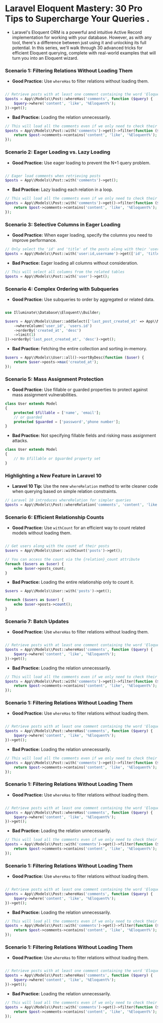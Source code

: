 # Laravel Eloquent Mastery: 30 Pro Tips to Supercharge Your Queries .

-   Laravel's Eloquent ORM is a powerful and intuitive Active Record implementation for working with your database. However, as with any tool, there's a difference between just using it and unlocking its full potential. In this series, we'll walk through 30 advanced tricks for efficient Eloquent querying, complete with real-world examples that will turn you into an Eloquent wizard.

### Scenario 1: Filtering Relations Without Loading Them

-   **Good Practice:** Use `whereHas` to filter relations without loading them.

```php

// Retrieve posts with at least one comment containing the word 'Eloquent'
$posts = App\\Models\\Post::whereHas('comments', function ($query) {
    $query->where('content', 'like', '%Eloquent%');
})->get();
```

-   **Bad Practice:** Loading the relation unnecessarily.

```php
// This will load all the comments even if we only need to check their existence
$posts = App\\Models\\Post::with('comments')->get()->filter(function ($post) {
    return $post->comments->contains('content', 'like', '%Eloquent%');
});
```

### Scenario 2: Eager Loading vs. Lazy Loading

-   **Good Practice:** Use eager loading to prevent the N+1 query problem.

```php

// Eager load comments when retrieving posts
$posts = App\\Models\\Post::with('comments')->get();

```

-   **Bad Practice:** Lazy loading each relation in a loop.

```php
// This will load all the comments even if we only need to check their existence
$posts = App\\Models\\Post::with('comments')->get()->filter(function ($post) {
    return $post->comments->contains('content', 'like', '%Eloquent%');
});
```

### Scenario 3: Selective Columns in Eager Loading

-   **Good Practice:** When eager loading, specify the columns you need to improve performance.

```php
// Only select the 'id' and 'title' of the posts along with their 'username' from the user relationship
$posts = App\\Models\\Post::with('user:id,username')->get(['id', 'title']);
```

-   **Bad Practice:** Eager loading all columns without consideration.

```php
// This will select all columns from the related tables
$posts = App\\Models\\Post::with('user')->get();
```

### Scenario 4: Complex Ordering with Subqueries

-   **Good Practice:** Use subqueries to order by aggregated or related data.

```php

use Illuminate\\Database\\Eloquent\\Builder;

$users = App\\Models\\User::addSelect(['last_post_created_at' => App\\Models\\Post::select('created_at')
    ->whereColumn('user_id', 'users.id')
    ->orderBy('created_at', 'desc')
    ->limit(1)
])->orderBy('last_post_created_at', 'desc')->get();

```

-   **Bad Practice:** Fetching the entire collection and sorting in-memory.

```php
$users = App\\Models\\User::all()->sortByDesc(function ($user) {
    return $user->posts->max('created_at');
});
```

### Scenario 5: Mass Assignment Protection

-   **Good Practice:** Use fillable or guarded properties to protect against mass assignment vulnerabilities.

```php
class User extends Model
{
    protected $fillable = ['name', 'email'];
    // or guarded
    protected $guarded = ['password','phone number'];
}
```

-   **Bad Practice:** Not specifying fillable fields and risking mass assignment attacks.

```php
class User extends Model
{
    // No $fillable or $guarded property set
}
```

### Highlighting a New Feature in Laravel 10

-   **Laravel 10 Tip:** Use the new `whereRelation` method to write cleaner code when querying based on simple relation constraints.

```php
// Laravel 10 introduces whereRelation for simpler queries
$posts = App\\Models\\Post::whereRelation('comments', 'content', 'like', '%Eloquent%')->get();
```

### Scenario 6: Efficient Relationship Counts

-   **Good Practice:** Use `withCount` for an efficient way to count related models without loading them.

```php

// Get users along with the count of their posts
$users = App\\Models\\User::withCount('posts')->get();

// You can access the count via the {relation}_count attribute
foreach ($users as $user) {
    echo $user->posts_count;
}
```

-   **Bad Practice:** Loading the entire relationship only to count it.

```php
$users = App\\Models\\User::with('posts')->get();

foreach ($users as $user) {
    echo $user->posts->count();
}
```

### Scenario 7: Batch Updates

-   **Good Practice:** Use `whereHas` to filter relations without loading them.

```php

// Retrieve posts with at least one comment containing the word 'Eloquent'
$posts = App\\Models\\Post::whereHas('comments', function ($query) {
    $query->where('content', 'like', '%Eloquent%');
})->get();
```

-   **Bad Practice:** Loading the relation unnecessarily.

```php
// This will load all the comments even if we only need to check their existence
$posts = App\\Models\\Post::with('comments')->get()->filter(function ($post) {
    return $post->comments->contains('content', 'like', '%Eloquent%');
});
```

### Scenario 1: Filtering Relations Without Loading Them

-   **Good Practice:** Use `whereHas` to filter relations without loading them.

```php

// Retrieve posts with at least one comment containing the word 'Eloquent'
$posts = App\\Models\\Post::whereHas('comments', function ($query) {
    $query->where('content', 'like', '%Eloquent%');
})->get();
```

-   **Bad Practice:** Loading the relation unnecessarily.

```php
// This will load all the comments even if we only need to check their existence
$posts = App\\Models\\Post::with('comments')->get()->filter(function ($post) {
    return $post->comments->contains('content', 'like', '%Eloquent%');
});
```

### Scenario 1: Filtering Relations Without Loading Them

-   **Good Practice:** Use `whereHas` to filter relations without loading them.

```php

// Retrieve posts with at least one comment containing the word 'Eloquent'
$posts = App\\Models\\Post::whereHas('comments', function ($query) {
    $query->where('content', 'like', '%Eloquent%');
})->get();
```

-   **Bad Practice:** Loading the relation unnecessarily.

```php
// This will load all the comments even if we only need to check their existence
$posts = App\\Models\\Post::with('comments')->get()->filter(function ($post) {
    return $post->comments->contains('content', 'like', '%Eloquent%');
});
```

### Scenario 1: Filtering Relations Without Loading Them

-   **Good Practice:** Use `whereHas` to filter relations without loading them.

```php

// Retrieve posts with at least one comment containing the word 'Eloquent'
$posts = App\\Models\\Post::whereHas('comments', function ($query) {
    $query->where('content', 'like', '%Eloquent%');
})->get();
```

-   **Bad Practice:** Loading the relation unnecessarily.

```php
// This will load all the comments even if we only need to check their existence
$posts = App\\Models\\Post::with('comments')->get()->filter(function ($post) {
    return $post->comments->contains('content', 'like', '%Eloquent%');
});
```

### Scenario 1: Filtering Relations Without Loading Them

-   **Good Practice:** Use `whereHas` to filter relations without loading them.

```php

// Retrieve posts with at least one comment containing the word 'Eloquent'
$posts = App\\Models\\Post::whereHas('comments', function ($query) {
    $query->where('content', 'like', '%Eloquent%');
})->get();
```

-   **Bad Practice:** Loading the relation unnecessarily.

```php
// This will load all the comments even if we only need to check their existence
$posts = App\\Models\\Post::with('comments')->get()->filter(function ($post) {
    return $post->comments->contains('content', 'like', '%Eloquent%');
});
```
